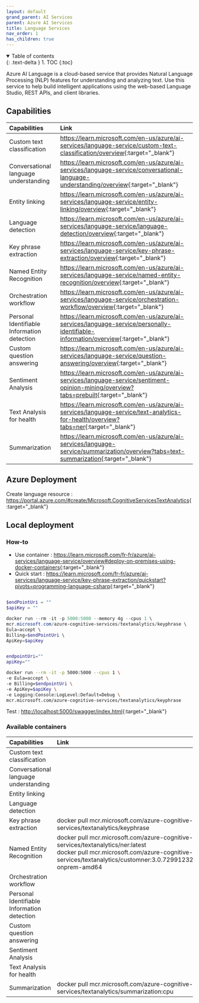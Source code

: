 ```yaml
---
layout: default
grand_parent: AI Services
parent: Azure AI Services
title: Language Services
nav_order: 1
has_children: true
---
```


<details open markdown="block">
  <summary>
    Table of contents
  </summary>
  {: .text-delta }
1. TOC
{:toc}
</details>

Azure AI Language is a cloud-based service that provides Natural Language Processing (NLP) features for understanding and analyzing text. Use this service to help build intelligent applications using the web-based Language Studio, REST APIs, and client libraries.

## Capabilities

| Capabilities | Link |
|:------------ |:---- |
| Custom text classification | <https://learn.microsoft.com/en-us/azure/ai-services/language-service/custom-text-classification/overview>{:target="_blank"} |
| Conversational language understanding | <https://learn.microsoft.com/en-us/azure/ai-services/language-service/conversational-language-understanding/overview>{:target="_blank"} |
| Entity linking | <https://learn.microsoft.com/en-us/azure/ai-services/language-service/entity-linking/overview>{:target="_blank"} |
| Language detection | <https://learn.microsoft.com/en-us/azure/ai-services/language-service/language-detection/overview>{:target="_blank"} |
| Key phrase extraction | <https://learn.microsoft.com/en-us/azure/ai-services/language-service/key-phrase-extraction/overview>{:target="_blank"} |
| Named Entity Recognition | <https://learn.microsoft.com/en-us/azure/ai-services/language-service/named-entity-recognition/overview>{:target="_blank"} |
| Orchestration workflow | <https://learn.microsoft.com/en-us/azure/ai-services/language-service/orchestration-workflow/overview>{:target="_blank"} |
| Personal Identifiable Information detection | <https://learn.microsoft.com/en-us/azure/ai-services/language-service/personally-identifiable-information/overview>{:target="_blank"} |
| Custom question answering | <https://learn.microsoft.com/en-us/azure/ai-services/language-service/question-answering/overview>{:target="_blank"} |
| Sentiment Analysis | <https://learn.microsoft.com/en-us/azure/ai-services/language-service/sentiment-opinion-mining/overview?tabs=prebuilt>{:target="_blank"} |
| Text Analysis for health | <https://learn.microsoft.com/en-us/azure/ai-services/language-service/text-analytics-for-health/overview?tabs=ner>{:target="_blank"} |
| Summarization | <https://learn.microsoft.com/en-us/azure/ai-services/language-service/summarization/overview?tabs=text-summarization>{:target="_blank"} |

## Azure Deployment

Create language resource : <https://portal.azure.com/#create/Microsoft.CognitiveServicesTextAnalytics>{:target="_blank"}

## Local deployment

### How-to

- Use container : <https://learn.microsoft.com/fr-fr/azure/ai-services/language-service/overview#deploy-on-premises-using-docker-containers>{:target="_blank"}
- Quick start : <https://learn.microsoft.com/fr-fr/azure/ai-services/language-service/key-phrase-extraction/quickstart?pivots=programming-language-csharp>{:target="_blank"}

``` powershell

$endPointUri = ""
$apiKey = ""

docker run --rm -it -p 5000:5000 --memory 4g --cpus 1 \
mcr.microsoft.com/azure-cognitive-services/textanalytics/keyphrase \
Eula=accept \
Billing=$endPointUri \
ApiKey=$apiKey

```

``` bash

endpointUri=""
apiKey=""

docker run --rm -it -p 5000:5000 --cpus 1 \
-e Eula=accept \
-e Billing=$endpointUri \
-e ApiKey=$apiKey \
-e Logging:Console:LogLevel:Default=Debug \
mcr.microsoft.com/azure-cognitive-services/textanalytics/keyphrase

```

Test : <http://localhost:5000/swagger/index.html>{:target="_blank"}


### Available containers

| Capabilities                                | Link |
|:------------------------------------------- |:---- |
| Custom text classification                  |  |
| Conversational language understanding       |  |
| Entity linking                              |  |
| Language detection                          |  |
| Key phrase extraction                       | docker pull mcr.microsoft.com/azure-cognitive-services/textanalytics/keyphrase |
| Named Entity Recognition                    | docker pull mcr.microsoft.com/azure-cognitive-services/textanalytics/ner:latest <br/>docker pull mcr.microsoft.com/azure-cognitive-services/textanalytics/customner:3.0.72991232-onprem-amd64 |
| Orchestration workflow                      |  |
| Personal Identifiable Information detection |  |
| Custom question answering                   |  |
| Sentiment Analysis                          |  |
| Text Analysis for health                    |  |
| Summarization                               | docker pull mcr.microsoft.com/azure-cognitive-services/textanalytics/summarization:cpu |

